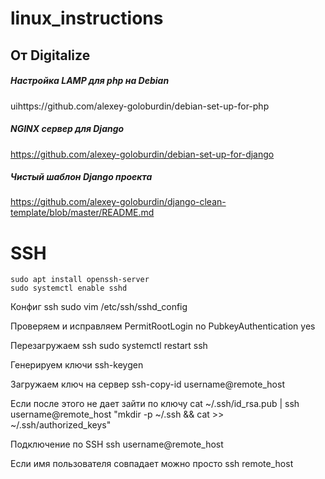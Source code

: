# linux_instructions



## От **Digitalize**

#####  Настройка LAMP для php на Debian
uihttps://github.com/alexey-goloburdin/debian-set-up-for-php

##### NGINX сервер для Django
https://github.com/alexey-goloburdin/debian-set-up-for-django

##### Чистый шаблон Django проекта
https://github.com/alexey-goloburdin/django-clean-template/blob/master/README.md
# SSH 
    sudo apt install openssh-server
    sudo systemctl enable sshd

Конфиг ssh
    sudo vim /etc/ssh/sshd_config

Проверяем и исправляем
    PermitRootLogin no
    PubkeyAuthentication yes

Перезагружаем ssh
    sudo systemctl restart ssh

Генерируем ключи
    ssh-keygen

Загружаем ключ на сервер
    ssh-copy-id username@remote_host

Если после этого не дает зайти по ключу
    cat ~/.ssh/id_rsa.pub | ssh username@remote_host "mkdir -p ~/.ssh && cat >> ~/.ssh/authorized_keys"

Подключение по SSH
    ssh username@remote_host

Если имя пользователя совпадает можно просто 
    ssh remote_host
